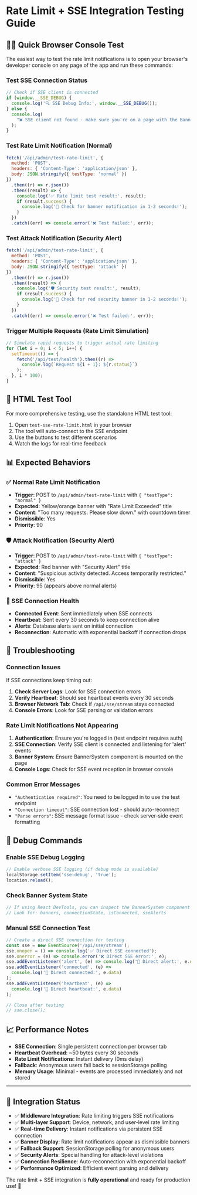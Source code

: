 # Rate Limit + SSE Integration Testing Guide

## 🧙‍♂️ Quick Browser Console Test

The easiest way to test the rate limit notifications is to open your browser's developer console on any page of the app and run these commands:

### Test SSE Connection Status

```javascript
// Check if SSE client is connected
if (window.__SSE_DEBUG) {
  console.log('🔍 SSE Debug Info:', window.__SSE_DEBUG());
} else {
  console.log(
    "❌ SSE client not found - make sure you're on a page with the BannerSystem component"
  );
}
```

### Test Rate Limit Notification (Normal)

```javascript
fetch('/api/admin/test-rate-limit', {
  method: 'POST',
  headers: { 'Content-Type': 'application/json' },
  body: JSON.stringify({ testType: 'normal' })
})
  .then((r) => r.json())
  .then((result) => {
    console.log('✅ Rate limit test result:', result);
    if (result.success) {
      console.log('🚨 Check for banner notification in 1-2 seconds!');
    }
  })
  .catch((err) => console.error('❌ Test failed:', err));
```

### Test Attack Notification (Security Alert)

```javascript
fetch('/api/admin/test-rate-limit', {
  method: 'POST',
  headers: { 'Content-Type': 'application/json' },
  body: JSON.stringify({ testType: 'attack' })
})
  .then((r) => r.json())
  .then((result) => {
    console.log('🛡️ Security test result:', result);
    if (result.success) {
      console.log('🚨 Check for red security banner in 1-2 seconds!');
    }
  })
  .catch((err) => console.error('❌ Test failed:', err));
```

### Trigger Multiple Requests (Rate Limit Simulation)

```javascript
// Simulate rapid requests to trigger actual rate limiting
for (let i = 0; i < 5; i++) {
  setTimeout(() => {
    fetch('/api/test/health').then((r) =>
      console.log(`Request ${i + 1}: ${r.status}`)
    );
  }, i * 100);
}
```

## 🧪 HTML Test Tool

For more comprehensive testing, use the standalone HTML test tool:

1. Open `test-sse-rate-limit.html` in your browser
2. The tool will auto-connect to the SSE endpoint
3. Use the buttons to test different scenarios
4. Watch the logs for real-time feedback

## 📊 Expected Behaviors

### ✅ Normal Rate Limit Notification

- **Trigger**: POST to `/api/admin/test-rate-limit` with `{ "testType": "normal" }`
- **Expected**: Yellow/orange banner with "Rate Limit Exceeded" title
- **Content**: "Too many requests. Please slow down." with countdown timer
- **Dismissible**: Yes
- **Priority**: 90

### 🛡️ Attack Notification (Security Alert)

- **Trigger**: POST to `/api/admin/test-rate-limit` with `{ "testType": "attack" }`
- **Expected**: Red banner with "Security Alert" title
- **Content**: "Suspicious activity detected. Access temporarily restricted."
- **Dismissible**: Yes
- **Priority**: 95 (appears above normal alerts)

### 💓 SSE Connection Health

- **Connected Event**: Sent immediately when SSE connects
- **Heartbeat**: Sent every 30 seconds to keep connection alive
- **Alerts**: Database alerts sent on initial connection
- **Reconnection**: Automatic with exponential backoff if connection drops

## 🔧 Troubleshooting

### Connection Issues

If SSE connections keep timing out:

1. **Check Server Logs**: Look for SSE connection errors
2. **Verify Heartbeat**: Should see heartbeat events every 30 seconds
3. **Browser Network Tab**: Check if `/api/sse/stream` stays connected
4. **Console Errors**: Look for SSE parsing or validation errors

### Rate Limit Notifications Not Appearing

1. **Authentication**: Ensure you're logged in (test endpoint requires auth)
2. **SSE Connection**: Verify SSE client is connected and listening for 'alert' events
3. **Banner System**: Ensure BannerSystem component is mounted on the page
4. **Console Logs**: Check for SSE event reception in browser console

### Common Error Messages

- `"Authentication required"`: You need to be logged in to use the test endpoint
- `"Connection timeout"`: SSE connection lost - should auto-reconnect
- `"Parse errors"`: SSE message format issue - check server-side event formatting

## 🐛 Debug Commands

### Enable SSE Debug Logging

```javascript
// Enable verbose SSE logging (if debug mode is available)
localStorage.setItem('sse-debug', 'true');
location.reload();
```

### Check Banner System State

```javascript
// If using React DevTools, you can inspect the BannerSystem component state
// Look for: banners, connectionState, isConnected, sseAlerts
```

### Manual SSE Connection Test

```javascript
// Create a direct SSE connection for testing
const sse = new EventSource('/api/sse/stream');
sse.onopen = () => console.log('✅ Direct SSE connected');
sse.onerror = (e) => console.error('❌ Direct SSE error:', e);
sse.addEventListener('alert', (e) => console.log('🚨 Direct alert:', e.data));
sse.addEventListener('connected', (e) =>
  console.log('🔗 Direct connected:', e.data)
);
sse.addEventListener('heartbeat', (e) =>
  console.log('💓 Direct heartbeat:', e.data)
);

// Close after testing
// sse.close();
```

## 📈 Performance Notes

- **SSE Connection**: Single persistent connection per browser tab
- **Heartbeat Overhead**: ~50 bytes every 30 seconds
- **Rate Limit Notifications**: Instant delivery (0ms delay)
- **Fallback**: Anonymous users fall back to sessionStorage polling
- **Memory Usage**: Minimal - events are processed immediately and not stored

---

## 🚀 Integration Status

- ✅ **Middleware Integration**: Rate limiting triggers SSE notifications
- ✅ **Multi-layer Support**: Device, network, and user-level rate limiting
- ✅ **Real-time Delivery**: Instant notifications via persistent SSE connection
- ✅ **Banner Display**: Rate limit notifications appear as dismissible banners
- ✅ **Fallback Support**: SessionStorage polling for anonymous users
- ✅ **Security Alerts**: Special handling for attack-level violations
- ✅ **Connection Resilience**: Auto-reconnection with exponential backoff
- ✅ **Performance Optimized**: Efficient event parsing and delivery

The rate limit + SSE integration is **fully operational** and ready for production use! 🎉
